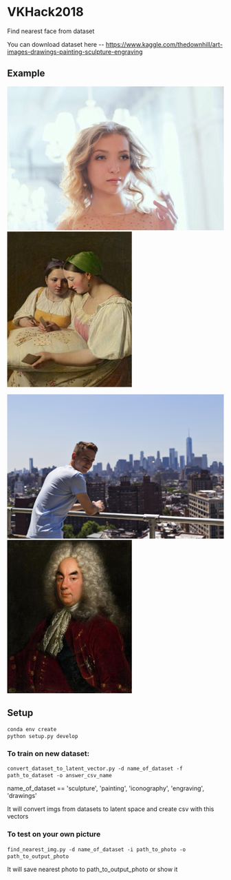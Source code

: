 # VKHack2018

Find nearest face from dataset

You can download dataset here -- https://www.kaggle.com/thedownhill/art-images-drawings-painting-sculpture-engraving

## Example

![Photo](https://github.com/SashaMalysheva/VKHack2018/blob/master/img/photo.jpg)
![Nearest painting](https://github.com/SashaMalysheva/VKHack2018/blob/master/img/ans_photo.jpg)

![Photo](https://github.com/SashaMalysheva/VKHack2018/blob/master/img/photo1.jpg)
![Engraving painting](https://github.com/SashaMalysheva/VKHack2018/blob/master/img/ans_photo1.jpg)

## Setup

```
conda env create
python setup.py develop
```

### To train on new dataset:

```
convert_dataset_to_latent_vector.py -d name_of_dataset -f path_to_dataset -o answer_csv_name 
```

name_of_dataset == 'sculpture', 'painting', 'iconography', 'engraving', 'drawings'

It will convert imgs from datasets to latent space and create csv with this vectors

### To test on your own picture

```
find_nearest_img.py -d name_of_dataset -i path_to_photo -o path_to_output_photo 
```

It will save nearest photo to path_to_output_photo or show it
